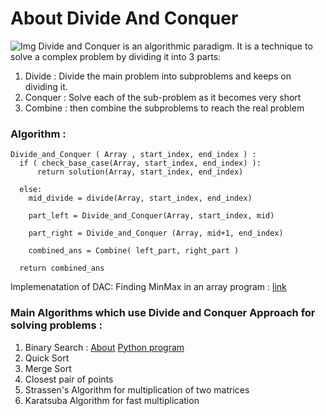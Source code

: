 # About Divide And Conquer
![Img](https://res.cloudinary.com/practicaldev/image/fetch/s--0knuwIJs--/c_imagga_scale,f_auto,fl_progressive,h_500,q_auto,w_1000/https://cl.ly/5864a2a8d8ba/Image%25202019-03-31%2520at%25205.27.52%2520PM.png)
Divide and Conquer is an algorithmic paradigm. It is a technique to solve a complex problem by dividing it into 3 parts:
1. Divide : Divide the main problem into subproblems and keeps on dividing it.
2. Conquer : Solve each of the sub-problem as it becomes very short
3. Combine : then combine the subproblems to reach the real problem

### Algorithm :
    Divide_and_Conquer ( Array , start_index, end_index ) :
      if ( check_base_case(Array, start_index, end_index) ): 
          return solution(Array, start_index, end_index)
     
      else:
        mid_divide = divide(Array, start_index, end_index)
    
        part_left = Divide_and_Conquer(Array, start_index, mid)
    
        part_right = Divide_and_Conquer (Array, mid+1, end_index)
    
        combined_ans = Combine( left_part, right_part )
    
      return combined_ans


Implemenatation of DAC: Finding MinMax in an array program : [link](https://github.com/Mystery01092000/Algorithms_myWay/blob/master/Python3.x/Algorithms/DivideAndConquer/MinAndMaxOfArrayDAC.py)
### Main Algorithms which use Divide and Conquer Approach for solving problems :

1. Binary Search : [About](https://github.com/Mystery01092000/Algorithms_myWay/blob/master/Python3.x/Algorithms/DivideAndConquer/binary_search.md)     [Python program](https://github.com/Mystery01092000/Algorithms_myWay/blob/master/Python3.x/Algorithms/DivideAndConquer/BinarySearch.py)
2. Quick Sort
3. Merge Sort
4. Closest pair of points
5. Strassen's Algorithm for multiplication of two matrices
6. Karatsuba Algorithm for fast multiplication
